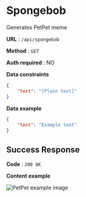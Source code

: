 # Spongebob

Generates PetPet meme

**URL** : `/api/spongebob`

**Method** : `GET`

**Auth required** : NO

**Data constraints**

```json
{
    "text": "[Plain text]"
}
```

**Data example**

```json
{
    "text": "Example text"
}
```

## Success Response

**Code** : `200 OK`

**Content example**

![PetPet example image](/api/spongebob?text=Example%20text)